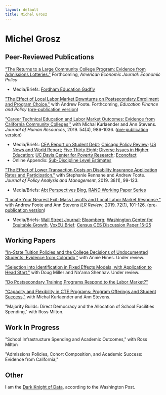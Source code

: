 ```yaml
---
layout: default
title: Michel Grosz
---
```

<div class="blurb">
	<h1>Michel Grosz</h1>
</div><!-- /.blurb -->



## Peer-Reviewed Publications

["The Returns to a Large Community College Program: Evidence from Admissions Lotteries."](https://mzgrosz.github.io/research/grosz_JMP_081118.pdf) Forthcoming, *American Economic Journal: Economic Policy* 
* Media/Briefs: [Fordham Education Gadfly](https://fordhaminstitute.org/national/commentary/start-students-path-high-return-degrees-earlier)

["The Effect of Local Labor Market Downturns on Postsecondary Enrollment and Program Choice,"](https://www.mitpressjournals.org/doi/abs/10.1162/edfp_a_00288) with Andrew Foote. Forthcoming, *Education Finance and Policy* ([pre-publication version](https://aefpweb.org/sites/default/files/webform/42/FooteGrosz_AEFPPaper.pdf))


["Career Technical Education and Labor Market Outcomes: Evidence from California Community Colleges,"](http://jhr.uwpress.org/content/early/2018/04/02/jhr.54.4.1015.7449R2.abstract) with Michal Kurlaender and Ann Stevens. *Journal of Human Resources*, 2019. 54(4), 986-1036. ([pre-publication version](https://www.nber.org/papers/w21137)) 
* Media/Briefs: [CEA Report on Student Debt](https://www.google.com/url?q=https%3A%2F%2Fwww.whitehouse.gov%2Fsites%2Fdefault%2Ffiles%2Fpage%2Ffiles%2F20160718_cea_student_debt.pdf&sa=D&sntz=1&usg=AFQjCNGoRfqbauZ0fNGQJpX2tC_niyxW4w); [Chicago Policy Review](http://chicagopolicyreview.org/2015/07/02/technical-education-at-a-community-college-improves-graduates-future-earnings/); [US News and World Report](https://www.usnews.com/news/articles/2015/05/18/which-vocational-degrees-pay-off); [Five Thirty Eight](https://fivethirtyeight.com/features/food-deserts-community-colleges-and-innovative-slackers/); [Diverse Issues in Higher Education](https://diverseeducation.com/article/72377/); [UC Davis Center for Poverty Research](https://poverty.ucdavis.edu/policy-brief/community-college-career-technical-education-programs-significantly-increase-earnings); [Econofact](https://econofact.org/does-career-technical-education-pay)
* Online Appendix: [Sub-Discipline Level Estimates](https://mzgrosz.github.io/research/full_top4s_appendix.pdf)

["The Effect of Lower Transaction Costs on Disability Insurance Application Rates and Participation,"](https://onlinelibrary.wiley.com/doi/pdf/10.1002/pam.22095) with Stephanie Rennane and Andrew Foote. *Journal of Policy Analysis and Management*, 2019. 38(1), 99-123.
* Media/Briefs: [Abt Perspectives Blog](https://www.abtassociates.com/insights/perspectives-blog/social-security-disability-insurance-sometimes-easier-is-better), [RAND Working Paper Series](https://www.rand.org/pubs/working_papers/WR1255.html)

["Locate Your Nearest Exit: Mass Layoffs and Local Labor Market Response,"](https://journals.sagepub.com/doi/abs/10.1177/0019793917753095) with Andrew Foote and Ann Stevens *ILR Review*, 2019. 72(1), 101-126. ([pre-publication version](https://www.nber.org/papers/w21618))
* Media/Briefs: [Wall Street Journal](https://blogs.wsj.com/economics/2016/03/17/half-of-u-s-may-endure-lost-decade-of-depressed-employment/); [Bloomberg](https://www.bloomberg.com/opinion/articles/2018-01-03/how-governments-can-move-people-to-jobs); [Washington Center for Equitable Growth](https://equitablegrowth.org/the-consequences-and-causes-of-declining-geographic-mobility-in-the-united-states/), [VoxEU Brief](https://voxeu.org/article/mass-layoffs-and-local-labour-market-exit); [Census CES Discussion Paper 15-25](https://papers.ssrn.com/sol3/papers.cfm?abstract_id=2661687)

## Working Papers

["In-State Tuition Policies and the College Decisions of Undocumented Students: Evidence from Colorado,"](https://mzgrosz.github.io/research/gh_1118.pdf) with Annie Hines. Under review.

["Selection into Identification in Fixed Effects Models, with Application to Head Start,"](https://mzgrosz.github.io/research/msg_master.pdf) with Doug Miller and Na'ama Shenhav. Under review.

["Do Postsecondary Training Programs Respond to the Labor Market?"](https://www.abtassociates.com/insights/publications/white-paper/do-postsecondary-training-programs-respond-to-changes-in-the)

["Capacity and Flexibility in CTE Programs: Program Offerings and Student Success,"](https://education.ucdavis.edu/sites/main/files/cte_flexibility_paper_draft_9-30-18_for_ies.pdf) with Michal Kurlaender and Ann Stevens.

"Majority Builds: Direct Democracy and the Allocation of School Facilities Spending," with Ross Milton.

## Work In Progress

"School Infrastructure Spending and Academic Outcomes," with Ross Milton

"Admissions Policies, Cohort Composition, and Academic Success: Evidence from California,"

## Other

I am the [Dark Knight of Data](https://www.washingtonpost.com/news/wonk/wp/2014/08/18/name-that-data-winners/?utm_term=.3cd38d9f8b5d), according to the Washington Post.
